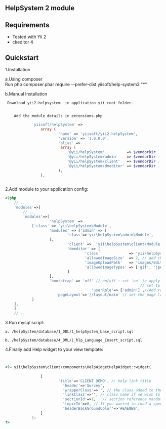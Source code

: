 ﻿HelpSystem 2 module
--------------


Requirements
------------

* Tested with Yii 2
* ckeditor 4


Quickstart
----------

1.Installation 


a.Using composer     
	Run 
		php composer.phar require --prefer-dist yiisoft/help-system2 "*" 

b.Manual Installation
         
	 Download yii2-helpsystem  in application yii root folder.
          

      	Add the module details in extensions.php 
~~~php
			'yiisoft/helpSystem' =>
				array (
						'name' => 'yiisoft/yii2-helpSystem',
						'version' => '1.0.0.0',
						'alias' =>
						 array (
							'@yii/helpSystem'          => $vendorDir . '/yiisoft/yii2-helpsystem',
							'@yii/helpSystem/admin'    => $vendorDir . '/yiisoft/yii2-helpsystem/modules/admin',
							'@yii/helpSystem/client'   => $vendorDir . '/yiisoft/yii2-helpsystem/modules/client',
							'@yii/helpSystem/dmeditor' => $vendorDir . '/yiisoft/yii2-helpsystem/vendor/dmeditor',
						),
				),
			    
~~~


2.Add module to your application config:

~~~php
<?php
    // ...
    'modules'=>[
        // ...
       	'modules'=>[
                    'helpSystem' =>
			['class' => 'yii\helpSystem\Module',
					'modules' => ['admin' => [
							'class'=>'yii\helpSystem\admin\Module',
					],
							'client' =>  'yii\helpSystem\client\Module',
							'dmeditor' => [
									'class'             => 'yii\helpSystem\dmeditor\Module',
									'allowedImageSize'  => 2, // add the maximum upload size in MB. Enter int value.
									'imageUploadPath'   => 'images/EditorImages',// the path to which image uploaded.
									'allowedImageTypes' => ['gif', 'jpeg', 'jpg', 'png']
							]
					],
					'bootstrap' => 'off' // on/off : set 'on' to apply helpSystem bootstrap style
                                                             // set to on when the application is not using bootstrap style,
                                       'userRole'=> ['admin'] ,//Add roles if any. eg ['admin','editor']
				       'pageLayout'=>'//layout/main' // set the page layout path here
			]
	],
    ]
    // ...
~~~

3.Run mysql script:

	a. /helpSystem/database/1_DDL/1_helpSystem_base_script.sql

	b. /helpSystem/database/4_DML/1_hlp_Language_Insert_script.sql

4.Finally add Help widget to your view template:

~~~php


<?= yii\helpSystem\client\components\HelpWidgetHelpWidget::widget(
			
				[
						'title'=>'CLIENT DEMO', // help link title
						  'header'=>'Survey',
					      'wrapperClass'=>'', // the class added to the wrapper div if any
					      'linkClass'=>'', // class name if we wish to add any
					      'sectionId'=>1,	// section reference mandatory
					      'topicId'=>0, // If you wanted to load a specific topic in help box give its primary key
						  'headerBackGroundColor'=>'#EAE8E9',		
				]
			);
?>
~~~


